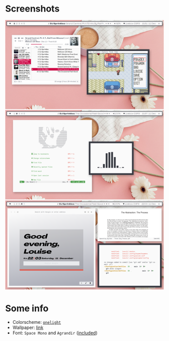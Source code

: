 # Screenshots

![screenshot1](screenshot1.png)
![screenshot2](screenshot2.png)
![screenshot3](screenshot3.png)

# Some info

+ Colorscheme: [`onelight`](https://github.com/kiddae/colorer-colorschemes/blob/main/onedark)
+ Wallpaper: [link](https://raw.githubusercontent.com/kiddae/wallpapers/main/misc/umbrella.jpg)
+ Font: `Space Mono` and `Agrandir` ([included](.local/share/fonts/Agrandir))
